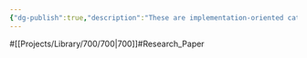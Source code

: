 ```yaml
---
{"dg-publish":true,"description":"These are implementation-oriented categories.","permalink":"/projects/library/700/700/","dgPassFrontmatter":true,"noteIcon":"0","created":"2024-01-30T20:06:19.759+09:00","updated":"2024-06-20T03:32:23.348+09:00"}
---
```


#[[Projects/Library/700/700\|700]]#Research_Paper

